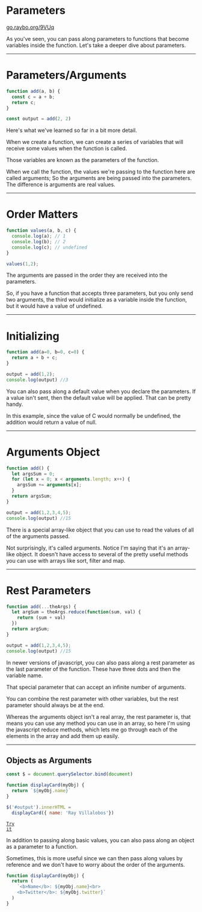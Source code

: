 
<!-- .slide: data-state="layout-title" class="bg-dark"-->

# Parameters

<div class="slide-link"><a href="https://go.raybo.org/9VUq"><i class="fab fa-slideshare"></i> go.raybo.org/9VUq</a></div>

> >

As you've seen, you can pass along parameters to functions that become variables inside the function. Let's take a deeper dive about parameters.

---
# Parameters/Arguments

```js [1-4|1|6]
function add(a, b) {
  const c = a + b;
  return c;
}

const output = add(2, 2)

```

> >

Here's what we've learned so far in a bit more detail.

When we create a function, we can create a series of variables that will receive some values when the function is called. 

Those variables are known as the parameters of the function.

When we call the function, the values we're passing to the function here are called arguments; So the arguments are being passed into the parameters. The difference is arguments are real values.


---
# Order Matters

```js [1,7|2-4|4]
function values(a, b, c) {
  console.log(a); // 1
  console.log(b); // 2
  console.log(c); // undefined
}

values(1,2);
```

> >

The arguments are passed in the order they are received into the parameters.

So, if you have a function that accepts three parameters, but you only send two arguments, the third would initialize as a variable inside the function, but it would have a value of undefined.

---
# Initializing

```js [1|2]
function add(a=0, b=0, c=0) {
  return a + b + c;
}

output = add(1,2);
console.log(output) //3
```

> >

You can also pass along a default value when you declare the parameters. If a value isn't sent, then the default value will be applied. That can be pretty handy.

In this example, since the value of C would normally be undefined, the addition would return a value of null.

---
# Arguments Object

```js [1-7]
function add() {
  let argsSum = 0;
  for (let x = 0; x < arguments.length; x++) {
    argsSum += arguments[x];
  }
  return argsSum;
}

output = add(1,2,3,4,5);
console.log(output) //15
```

> >

There is a special array-like object that you can use to read the values of all of the arguments passed. 

Not surprisingly, it's called arguments. Notice I'm saying that it's an array-like object. It doesn't have access to several of the pretty useful methods you can use with arrays like sort, filter and map.


---
# Rest Parameters

```js [1|2-4]
function add(...theArgs) {
  let argSum = theArgs.reduce(function(sum, val) {
    return (sum + val)
  })
  return argSum;
}

output = add(1,2,3,4,5);
console.log(output) //15
```

> >


In newer versions of javascript, you can also pass along a rest parameter as the last parameter of the function. These have three dots and then the variable name. 

That special parameter that can accept an infinite number of arguments.

You can combine the rest parameter with other variables, but the rest parameter should always be at the end.

Whereas the arguments object isn't a real array, the rest parameter is, that means you can use any method you can use in an array, so here I'm using the javascript reduce methods, which lets me go through each of the elements in the array and add them up easily.

---
## Objects as Arguments

```js [7-8|3-5]
const $ = document.querySelector.bind(document)

function displayCard(myObj) {
  return `${myObj.name}`
}

$('#output').innerHTML = 
  displayCard({ name: 'Ray Villalobos'})
```

<a href="https://github.dev/LinkedInLearning/javascript-functions-2502735/tree/01_04b" target="_blank"><code class="code-royal">Try it</code></a>

> >

In addition to passing along basic values, you can also pass along an object as a parameter to a function.

Sometimes, this is more useful since we can then pass along values by reference and we don't have to worry about the order of the arguments.

```js
function displayCard(myObj) {
  return (
    `<b>Name</b>: ${myObj.name}<br>
    <b>Twitter</b>: ${myObj.twitter}`
  )
}
```
